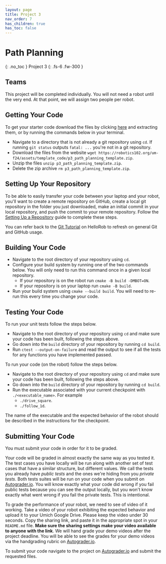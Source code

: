 ```yaml
---
layout: page
title: Project 3
nav_order: 7
has_children: true
has_toc: false
---
```


# Path Planning
{: .no_toc }
Project 3
{: .fs-6 .fw-300 }

## Teams

This project will be completed individually. You will not need a robot until the very end. At that point, we will assign two people per robot.

## Getting Your Code

To get your starter code download the files by clicking [here](https://robotics102.org/um-f24/assets/template_code/p3_path_planning_template.zip) and extracting them, or by running the commands below in your terminal. 

* Navigate to a directory that is not already a git repository using ```cd```. If running ```git status``` outputs ```fatal: ...``` you're not in a git repository.
* Download the files from the website ```wget https://robotics102.org/um-f24/assets/template_code/p3_path_planning_template.zip```.
* Unzip the files ```unzip p3_path_planning_template.zip```.
* Delete the zip archive ```rm p3_path_planning_template.zip```. 

## Setting Up Your Repository

To be able to easily transfer your code between your laptop and your robot, you'll want to create a remote repository on GitHub, create a local git repository in the folder you just downloaded, make an initial commit in your local repository, and push the commit to your remote repository. Follow the [Setting Up a Repository](https://robotics102.org/um-f24/workflows/setting_up_repo.html) guide to complete these steps. 

You can refer back to the [Git Tutorial](https://hellorob.org/tutorials/git) on HelloRob to refresh on general Git and GitHub usage. 

## Building Your Code

* Navigate to the root directory of your repository using ```cd```.
* Configure your build system by running one of the two commands below. You will only need to run this command once in a given local repository. 
    * If your repository is on the robot run ```cmake -B build -DMBOT=ON```. 
    * If your repository is on your laptop run ```cmake -B build```.
* Run your build system using ```cmake --build build```. You will need to re-run this every time you change your code. 

## Testing Your Code

To run your unit tests follow the steps below. 

* Navigate to the root directory of your repository using ```cd``` and make sure your code has been built, following the steps above. 
* Go down into the ```build``` directory of your repository by running ```cd build```.
* Run ```ctest --output-on-failure``` and read the output to see if all the tests for any functions you have implemented passed.

To run your code (on the robot) follow the steps below.

* Navigate to the root directory of your repository using ```cd``` and make sure your code has been built, following the steps above. 
* Go down into the ```build``` directory of your repository by running ```cd build```.
* Run the executable associated with your current checkpoint with ```./<executable_name>```. For example
    * ```./drive_square```.
    * ```./follow_1d```.

The name of the executable and the expected behavior of the robot should be described in the instructions for the checkpoint. 

## Submitting Your Code

You must submit your code in order for it to be graded. 

Your code will be graded in almost exactly the same way as you tested it. The test cases you have locally will be run along with another set of test cases that have a similar structure, but different values. We call the tests you already have *public tests* and the ones we're hiding from you *private tests*. Both tests suites will be run on your code when you submit on [Autograder.io](https://autograder.io/). You will know exactly what your code did wrong if you fail public tests because you can see the output locally, but you won't know exactly what went wrong if you fail the private tests. This is intentional.

To grade the performance of your robot, we need to see of video of it working. Take a video of your robot exhibiting the expected behavior and upload it to your Umich Google Drive. Please keep the video under 30 seconds. Copy the sharing link, and paste it in the appropriate spot in your ```README.md``` file. **Make sure the sharing settings make your video available to anyone with the link**. We will hand grade your demo videos after the project deadline. You will be able to see the grades for your demo videos via the handgrading rubric on [Autograder.io](https://autograder.io/).

To submit your code navigate to the project on [Autograder.io](https://autograder.io/) and submit the requested files.
